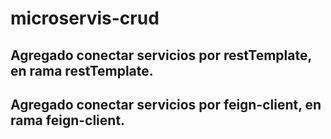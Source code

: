# microservis-crud
## Agregado conectar servicios por restTemplate, en rama restTemplate.
## Agregado conectar servicios por feign-client, en rama feign-client.
